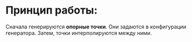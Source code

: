 ﻿# Принцип работы:
Сначала генерируются **опорные точки**. Они задаются в конфигурации генератора. 
Затем, точки интерполируются между ними. 